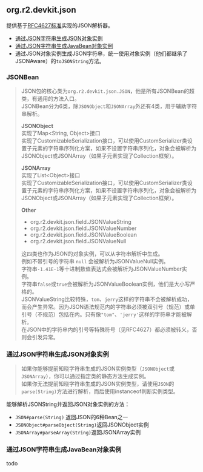 ## org.r2.devkit.json
提供基于[RFC4627标准](../rfc4627.txt)实现的JSON解析器。

* [通过JSON字符串生成JSON对象实例](#通过JSON字符串生成JSON对象实例)
* [通过JSON字符串生成JavaBean对象实例](#通过JSON字符串生成JavaBean对象实例)
* 通过JSON对象实例生成JSON字符串，统一使用对象实例（他们都继承了JSONAware）的`toJSONString`方法。

### JSONBean
> JSON包的核心类为`org.r2.devkit.json.JSON`，他是所有JSONBean的超类，有通用的方法入口。\
> JSONBean分为6类，除`JSONObject`和`JSONArray`外还有4类，用于辅助字符串解析。
>
>**JSONObject**\
>实现了Map<String, Object>接口\
>实现了CustomizableSerialization接口，可以使用CustomSerializer类设置子元素的字符串序列化方案，如果不设置字符串序列化，对象会被解析为JSONObject或JSONArray（如果子元素实现了Collection框架）。
>
>**JSONArray**\
>实现了List\<Object>接口\
>实现了CustomizableSerialization接口，可以使用CustomSerializer类设置子元素的字符串序列化方案，如果不设置字符串序列化，对象会被解析为JSONObject或JSONArray（如果子元素实现了Collection框架）。
>
>**Other**
>* org.r2.devkit.json.field.JSONValueString
>* org.r2.devkit.json.field.JSONValueNumber
>* org.r2.devkit.json.field.JSONValueBoolean
>* org.r2.devkit.json.field.JSONValueNull
>
> 这四类也作为JSON的对象实例，可以从字符串解析中生成。\
> 例如不带引号的字符串 `null` 会被解析为JSONValueNull实例。\
> 字符串`-1.41E-1`等十进制数值表达式会被解析为JSONValueNumber实例。\
> 字符串`false`或`true`会被解析为JSONValueBoolean实例，他们是大小写严格的。\
> JSONValueString比较特殊，`tom`、`jerry`这样的字符串不会被解析成功，而会产生异常。因为JSON语法规范内的字符串必须被双引号（规范）或单引号（不规范）包括在内。只有像`"tom"`、`'jerry'`这样的字符串才能被解析。\
> 在JSON中的字符串内的引号等特殊符号（见RFC4627）都必须被转义，否则会引发异常。

### 通过JSON字符串生成JSON对象实例
>如果你能够提前知晓字符串生成的JSON实例类型（`JSONObject`或`JSONArray`），你可以通过指定类的静态方法生成实例。\
>如果你无法提前知晓字符串生成的JSON实例类型，请使用`JSON`的`parse(String)`方法进行解析，而后使用instanceof判断实例类型。

能够解析JSONString并返回JSON对象实例的方法：
* `JSON#parse(String)` 返回JSON的6种Bean之一
* `JSONObject#parseObject(String)`返回JSONObject实例
* `JSONArray#parseArray(String)`返回JSONArray实例

### 通过JSON字符串生成JavaBean对象实例

todo